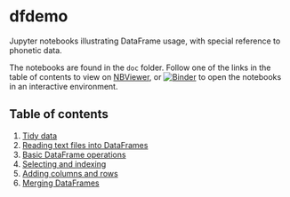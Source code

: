 # dfdemo
Jupyter notebooks illustrating DataFrame usage, with special reference to phonetic data.

The notebooks are found in the `doc` folder. Follow one of the links in the table of contents to view on [NBViewer](https://nbviewer.jupyter.org), or [![Binder](https://mybinder.org/badge_logo.svg)](https://mybinder.org/v2/gh/rsprouse/dfdemo/master) to open the notebooks in an interactive environment.

Table of contents
-----------------

1. [Tidy data](https://nbviewer.jupyter.org/github/rsprouse/dfdemo/blob/master/doc/1_tidy_data.ipynb)
1. [Reading text files into DataFrames](https://nbviewer.jupyter.org/github/rsprouse/dfdemo/blob/master/doc/2_reading_text_files_into_dataframes.ipynb)
1. [Basic DataFrame operations](https://nbviewer.jupyter.org/github/rsprouse/dfdemo/blob/master/doc/3_basic_dataframe_operations.ipynb)
1. [Selecting and indexing](https://nbviewer.jupyter.org/github/rsprouse/dfdemo/blob/master/doc/4_selecting_and_indexing.ipynb)
1. [Adding columns and rows](https://nbviewer.jupyter.org/github/rsprouse/dfdemo/blob/master/doc/5_adding_columns_and_rows.ipynb)
1. [Merging DataFrames](https://nbviewer.jupyter.org/github/rsprouse/dfdemo/blob/master/doc/6_merging_dataframes.ipynb)
